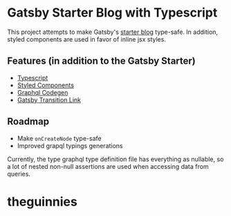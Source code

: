 # Gatsby Starter Blog with Typescript

This project attempts to make Gatsby's [starter blog](https://github.com/gatsbyjs/gatsby-starter-blog) type-safe. In addition, styled components are used in favor of inline jsx styles.

## Features (in addition to the Gatsby Starter)

- [Typescript](http://www.typescriptlang.org/)
- [Styled Components](https://www.styled-components.com/)
- [Graphql Codegen](https://github.com/dotansimha/graphql-code-generator)
- [Gatsby Transition Link](https://www.gatsbyjs.org/packages/gatsby-plugin-transition-link/?=transition)

## Roadmap

- Make `onCreateNode` type-safe
- Improved grapql typings generations

Currently, the type graphql type definition file has everything as nullable, so a lot of nested non-null assertions are used when accessing data from queries.
# theguinnies
